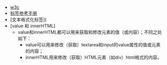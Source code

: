 - [w3c](https://www.w3school.com.cn/html/html_basic.asp)
- [标签参考手册](https://www.runoob.com/tags/html-reference.html)
- [文本格式化标签](
- [value 和  innerHTML]
  - value和innerHTML都可以用来获取和修改元素的值（或内容）；不同之处如下：
    - value可以用来修改（获取）textarea和input的value属性的值或元素的内容；
    - innerHTML用来修改（获取）HTML元素（如div）html格式的内容。